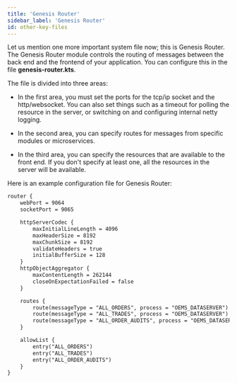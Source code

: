 ```yaml
---
title: 'Genesis Router'
sidebar_label: 'Genesis Router'
id: other-key-files
---
```


Let us mention one more important system file now; this is Genesis Router. The Genesis Router module controls the routing of messages between the back end and the frontend of your application. You can configure this in the file **genesis-router.kts**.

The file is divided into three areas:

- In the first area, you must set the ports for the tcp/ip socket and the http/websocket. You can also set things such as a timeout for polling the resource in the server, or switching on and configuring internal netty logging.

- In the second area, you can specify routes for messages from specific modules or microservices.

- In the third area, you can specify the resources that are available to the front end. If you don't specify at least one, all the resources in the server will be available.

Here is an example configuration file for Genesis Router:

```xml
router {
    webPort = 9064
    socketPort = 9065

    httpServerCodec {
        maxInitialLineLength = 4096
        maxHeaderSize = 8192
        maxChunkSize = 8192
        validateHeaders = true
        initialBufferSize = 128
    }
    httpObjectAggregator {
        maxContentLength = 262144
        closeOnExpectationFailed = false
    }

    routes {
        route(messageType = "ALL_ORDERS", process = "OEMS_DATASERVER")
        route(messageType = "ALL_TRADES", process = "OEMS_DATASERVER")
        route(messageType = "ALL_ORDER_AUDITS", process = "OEMS_DATASERVER")
    }

    allowList {
        entry("ALL_ORDERS")
        entry("ALL_TRADES")
        entry("ALL_ORDER_AUDITS")
    }
}
```
